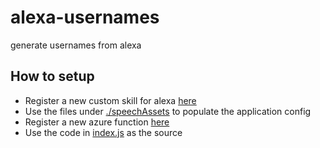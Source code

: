 # alexa-usernames

generate usernames from alexa

## How to setup

+ Register a new custom skill for alexa [here](https://developer.amazon.com)
+ Use the files under [./speechAssets](,/speechAssets) to populate the application config
+ Register a new azure function [here](https://functions.azure.com/)
+ Use the code in [index.js](./index.js) as the source